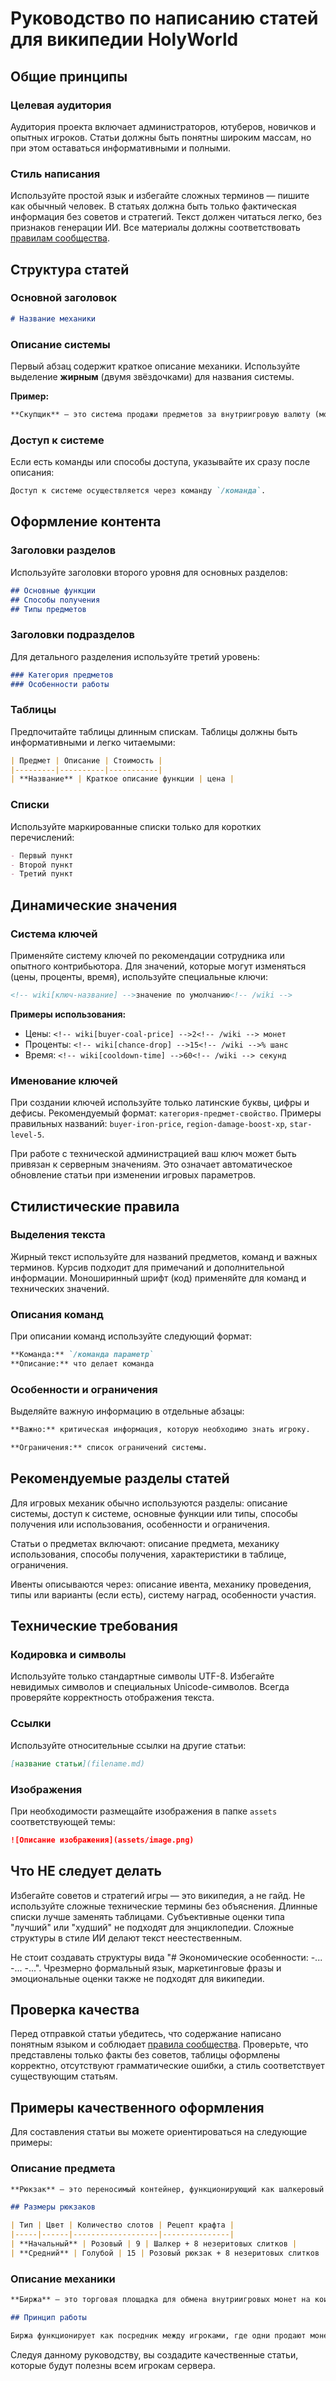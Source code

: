 # Руководство по написанию статей для википедии HolyWorld

## Общие принципы

### Целевая аудитория
Аудитория проекта включает администраторов, ютуберов, новичков и опытных игроков. Статьи должны быть понятны широким массам, но при этом оставаться информативными и полными.

### Стиль написания
Используйте простой язык и избегайте сложных терминов — пишите как обычный человек. В статьях должна быть только фактическая информация без советов и стратегий. Текст должен читаться легко, без признаков генерации ИИ. Все материалы должны соответствовать [правилам сообщества](./CODE_OF_CONDUCT.md).

## Структура статей

### Основной заголовок
```markdown
# Название механики
```

### Описание системы
Первый абзац содержит краткое описание механики. Используйте выделение **жирным** (двумя звёздочками) для названия системы.

**Пример:**
```markdown
**Скупщик** — это система продажи предметов за внутриигровую валюту (монеты) и очки скупщика.
```

### Доступ к системе
Если есть команды или способы доступа, указывайте их сразу после описания:

```markdown
Доступ к системе осуществляется через команду `/команда`.
```

## Оформление контента

### Заголовки разделов
Используйте заголовки второго уровня для основных разделов:
```markdown
## Основные функции
## Способы получения
## Типы предметов
```

### Заголовки подразделов
Для детального разделения используйте третий уровень:
```markdown
### Категория предметов
### Особенности работы
```

### Таблицы
Предпочитайте таблицы длинным спискам. Таблицы должны быть информативными и легко читаемыми:

```markdown
| Предмет | Описание | Стоимость |
|---------|----------|-----------|
| **Название** | Краткое описание функции | цена |
```

### Списки
Используйте маркированные списки только для коротких перечислений:

```markdown
- Первый пункт
- Второй пункт
- Третий пункт
```

## Динамические значения

### Система ключей
Применяйте систему ключей по рекомендации сотрудника или опытного контрибьютора. Для значений, которые могут изменяться (цены, проценты, время), используйте специальные ключи:

```markdown
<!-- wiki[ключ-название] -->значение по умолчанию<!-- /wiki -->
```

**Примеры использования:**
- Цены: `<!-- wiki[buyer-coal-price] -->2<!-- /wiki --> монет`
- Проценты: `<!-- wiki[chance-drop] -->15<!-- /wiki -->% шанс`
- Время: `<!-- wiki[cooldown-time] -->60<!-- /wiki --> секунд`

### Именование ключей
При создании ключей используйте только латинские буквы, цифры и дефисы. Рекомендуемый формат: `категория-предмет-свойство`. Примеры правильных названий: `buyer-iron-price`, `region-damage-boost-xp`, `star-level-5`.

При работе с технической администрацией ваш ключ может быть привязан к серверным значениям. Это означает автоматическое обновление статьи при изменении игровых параметров.

## Стилистические правила

### Выделения текста
Жирный текст используйте для названий предметов, команд и важных терминов. Курсив подходит для примечаний и дополнительной информации. Моноширинный шрифт (код) применяйте для команд и технических значений.

### Описания команд
При описании команд используйте следующий формат:

```markdown
**Команда:** `/команда параметр`
**Описание:** что делает команда
```

### Особенности и ограничения
Выделяйте важную информацию в отдельные абзацы:

```markdown
**Важно:** критическая информация, которую необходимо знать игроку.

**Ограничения:** список ограничений системы.
```

## Рекомендуемые разделы статей

Для игровых механик обычно используются разделы: описание системы, доступ к системе, основные функции или типы, способы получения или использования, особенности и ограничения.

Статьи о предметах включают: описание предмета, механику использования, способы получения, характеристики в таблице, ограничения.

Ивенты описываются через: описание ивента, механику проведения, типы или варианты (если есть), систему наград, особенности участия.

## Технические требования

### Кодировка и символы
Используйте только стандартные символы UTF-8. Избегайте невидимых символов и специальных Unicode-символов. Всегда проверяйте корректность отображения текста.

### Ссылки
Используйте относительные ссылки на другие статьи:
```markdown
[название статьи](filename.md)
```

### Изображения
При необходимости размещайте изображения в папке `assets` соответствующей темы:
```markdown
![Описание изображения](assets/image.png)
```

## Что НЕ следует делать

Избегайте советов и стратегий игры — это википедия, а не гайд. Не используйте сложные технические термины без объяснения. Длинные списки лучше заменять таблицами. Субъективные оценки типа "лучший" или "худший" не подходят для энциклопедии. Сложные структуры в стиле ИИ делают текст неестественным.

Не стоит создавать структуры вида "# Экономические особенности: -... -... -...". Чрезмерно формальный язык, маркетинговые фразы и эмоциональные оценки также не подходят для википедии.

## Проверка качества

Перед отправкой статьи убедитесь, что содержание написано понятным языком и соблюдает [правила сообщества](./CODE_OF_CONDUCT.md). Проверьте, что представлены только факты без советов, таблицы оформлены корректно, отсутствуют грамматические ошибки, а стиль соответствует существующим статьям.

## Примеры качественного оформления

Для составления статьи вы можете ориентироваться на следующие примеры:

### Описание предмета
```markdown
**Рюкзак** — это переносимый контейнер, функционирующий как шалкеровый ящик, который можно использовать без предварительной установки в мире.

## Размеры рюкзаков

| Тип | Цвет | Количество слотов | Рецепт крафта |
|-----|------|-------------------|---------------|
| **Начальный** | Розовый | 9 | Шалкер + 8 незеритовых слитков |
| **Средний** | Голубой | 15 | Розовый рюкзак + 8 незеритовых слитков |
```

### Описание механики
```markdown
**Биржа** — это торговая площадка для обмена внутриигровых монет на коины. Доступ к бирже осуществляется через команду `/exchange`.

## Принцип работы

Биржа функционирует как посредник между игроками, где одни продают монеты за коины, а другие покупают монеты, тратя коины.
```

Следуя данному руководству, вы создадите качественные статьи, которые будут полезны всем игрокам сервера.
